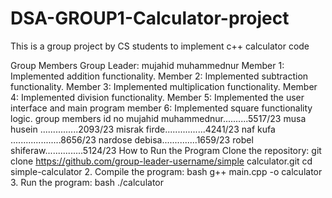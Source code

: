 # DSA-GROUP1-Calculator-project
This is a group project by CS students to implement c++ calculator code

Group Members
Group Leader: mujahid muhammednur
Member 1: Implemented addition functionality.
Member 2: Implemented subtraction functionality.
Member 3: Implemented multiplication functionality.
Member 4: Implemented division functionality.
Member 5: Implemented the user interface and main program
member 6: Implemented square functionality logic.
group members id no
mujahid muhammednur..........5517/23
musa husein ...............2093/23
misrak firde................4241/23
naf kufa ....................8656/23
nardose debisa..............1659/23
robel shiferaw...............5124/23
How to Run the Program
Clone the repository:
git clone https://github.com/group-leader-username/simple
calculator.git cd simple-calculator 2. Compile the program: bash g++ main.cpp -o calculator 3. Run the program: bash ./calculator
